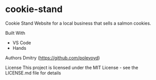 # cookie-stand

Cookie Stand
Website for a local business that sells a salmon cookies.

Built With
- VS Code
- Hands

Authors
Dmitry (https://github.com/polevoyd)

License
This project is licensed under the MIT License - see the LICENSE.md file for details
